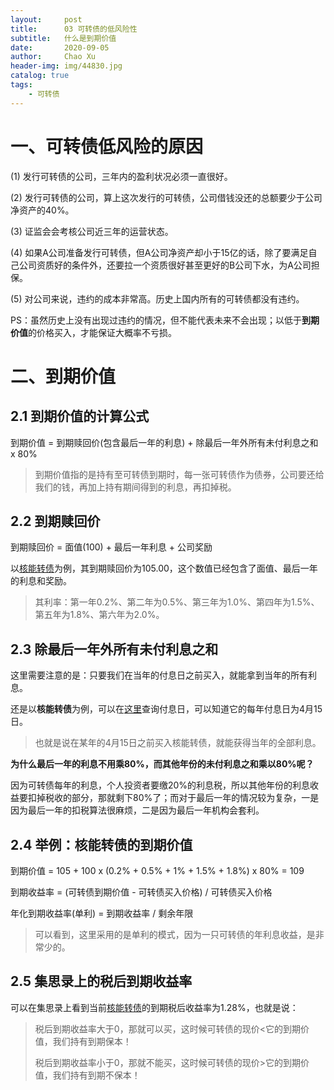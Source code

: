 ```yaml
---
layout:     post
title:      03 可转债的低风险性
subtitle:   什么是到期价值
date:       2020-09-05
author:     Chao Xu
header-img: img/44830.jpg
catalog: true
tags:
    - 可转债
---
```


# 一、可转债低风险的原因

(1) 发行可转债的公司，三年内的盈利状况必须一直很好。

(2) 发行可转债的公司，算上这次发行的可转债，公司借钱没还的总额要少于公司净资产的40%。

(3) 证监会会考核公司近三年的运营状态。

(4) 如果A公司准备发行可转债，但A公司净资产却小于15亿的话，除了要满足自己公司资质好的条件外，还要拉一个资质很好甚至更好的B公司下水，为A公司担保。

(5) 对公司来说，违约的成本非常高。历史上国内所有的可转债都没有违约。

PS：虽然历史上没有出现过违约的情况，但不能代表未来不会出现；以低于**到期价值**的价格买入，才能保证大概率不亏损。

# 二、到期价值

## 2.1 到期价值的计算公式

到期价值 = 到期赎回价(包含最后一年的利息) + 除最后一年外所有未付利息之和 x 80%

> 到期价值指的是持有至可转债到期时，每一张可转债作为债券，公司要还给我们的钱，再加上持有期间得到的利息，再扣掉税。

## 2.2 到期赎回价

到期赎回价 = 面值(100) + 最后一年利息 + 公司奖励

以[核能转债](https://www.jisilu.cn/data/convert_bond_detail/113026)为例，其到期赎回价为105.00，这个数值已经包含了面值、最后一年的利息和奖励。

> 其利率：第一年0.2%、第二年为0.5%、第三年为1.0%、第四年为1.5%、第五年为1.8%、第六年为2.0%。

## 2.3 除最后一年外所有未付利息之和

这里需要注意的是：只要我们在当年的付息日之前买入，就能拿到当年的所有利息。

还是以**核能转债**为例，可以在[这里](http://quote.eastmoney.com/bond/sh113026.html)查询付息日，可以知道它的每年付息日为4月15日。

> 也就是说在某年的4月15日之前买入核能转债，就能获得当年的全部利息。

**为什么最后一年的利息不用乘80%，而其他年份的未付利息之和乘以80%呢？**

因为可转债每年的利息，个人投资者要缴20%的利息税，所以其他年份的利息收益要扣掉税收的部分，那就剩下80%了；而对于最后一年的情况较为复杂，一是因为最后一年的扣税算法很麻烦，二是因为最后一年机构会套利。

## 2.4 举例：核能转债的到期价值

到期价值 = 105 + 100 x (0.2% + 0.5% + 1% + 1.5% + 1.8%) x 80% = 109

到期收益率 = (可转债到期价值 - 可转债买入价格) / 可转债买入价格

年化到期收益率(单利) = 到期收益率 / 剩余年限

> 可以看到，这里采用的是单利的模式，因为一只可转债的年利息收益，是非常少的。

## 2.5 集思录上的税后到期收益率

可以在集思录上看到当前[核能转债](https://www.jisilu.cn/data/convert_bond_detail/113026)的到期税后收益率为1.28%，也就是说：

> 税后到期收益率大于0，那就可以买，这时候可转债的现价<它的到期价值，我们持有到期保本！
>
> 税后到期收益率小于0，那就不能买，这时候可转债的现价>它的到期价值，我们持有到期不保本！
